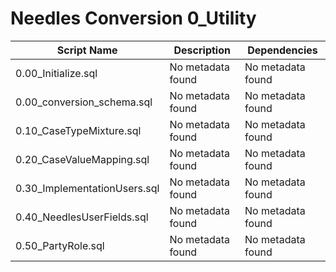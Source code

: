 # Needles Conversion 0_Utility

| Script Name | Description | Dependencies |
|-------------|-------------|-------------|
| 0.00_Initialize.sql | No metadata found | No metadata found |
| 0.00_conversion_schema.sql | No metadata found | No metadata found |
| 0.10_CaseTypeMixture.sql | No metadata found | No metadata found |
| 0.20_CaseValueMapping.sql | No metadata found | No metadata found |
| 0.30_ImplementationUsers.sql | No metadata found | No metadata found |
| 0.40_NeedlesUserFields.sql | No metadata found | No metadata found |
| 0.50_PartyRole.sql | No metadata found | No metadata found |
